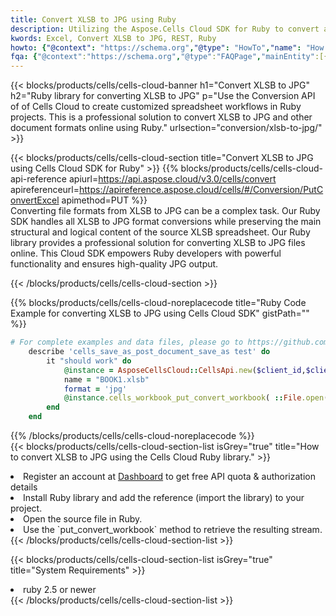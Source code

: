 ```yaml
---
title: Convert XLSB to JPG using Ruby 
description: Utilizing the Aspose.Cells Cloud SDK for Ruby to convert a XLSB format file to a JPG format file. 
kwords: Excel, Convert XLSB to JPG, REST, Ruby
howto: {"@context": "https://schema.org","@type": "HowTo","name": "How to convert XLSB to JPG using the Cells Cloud Ruby library.","description": "How to convert XLSB to JPG using the Cells Cloud Ruby library.","image": {"@type": "ImageObject"},"url": "/ruby/conversion/xlsb-to-jpg/","step": [{ "@type": "HowToStep","name": "How to convert XLSB to JPG using the Cells Cloud Ruby library. step 1", "image": {"@type": "ImageObject",},"url": "/ruby/conversion/xlsb-to-jpg/","text": "Register an account at <a href='https://dashboard.aspose.cloud/'>Dashboard</a> to get free API quota & authorization details",},{ "@type": "HowToStep","name": "How to convert XLSB to JPG using the Cells Cloud Ruby library. step 1", "image": {"@type": "ImageObject",},"url": "/ruby/conversion/xlsb-to-jpg/","text": "Install Ruby library and add the reference (import the library) to your project.",},{ "@type": "HowToStep","name": "How to convert XLSB to JPG using the Cells Cloud Ruby library. step 1", "image": {"@type": "ImageObject",},"url": "/ruby/conversion/xlsb-to-jpg/","text": "Open the source file in Ruby.",},{ "@type": "HowToStep","name": "How to convert XLSB to JPG using the Cells Cloud Ruby library. step 1", "image": {"@type": "ImageObject",},"url": "/ruby/conversion/xlsb-to-jpg/","text": "Use the `put_convert_workbook` method to retrieve the resulting stream.",}, ],"supply": {"@type": "HowToSupply","name": "document"},"tool": [{"@type": "HowToTool","name": "RubyMine, Visual Studio Code, Aptana Studio, NetBeans"},{"@type": "HowToTool","name": "Aspose Cells"}],"totalTime": "PT6M"}
fqa: {"@context":"https://schema.org","@type":"FAQPage","mainEntity":[{"@type":"Question","name":"Why convert file formats in C# using REST API?","acceptedAnswer":{"@type":"Answer","text":"Documents are encoded in many ways, and some files may be incompatible with the software you use. To open and read such files, just convert them to appropriate file formats.<br/><ol><li>Install .NET SDK and add the reference (import the library) to your project.</li><li>Open the source file in C# using REST API.</li><li>Call the PutConvertWorkbookRequest() method, passing an output filename with required extension.</li><li>Get the result of conversion as a separate file.</li></ol>"}},{"@type":"Question","name":"What file formats can I convert with your C# library?","acceptedAnswer":{"@type":"Answer","text":"We support a variety of file formats for conversion using .NET library, including XLSX, Excel, xls , PDF, CSV, HTML, Markdown, XML, PNG, JPG, TIFF, Json, TXT and many more."}},{"@type":"Question","name":"What is the maximum allowed file size for conversion using this .NET library?","acceptedAnswer":{"@type":"Answer","text":"There are no file size limits for format conversions using .NET library."}}]}
---
```



{{< blocks/products/cells/cells-cloud-banner h1="Convert XLSB to JPG" h2="Ruby library for converting XLSB to JPG" p="Use the Conversion API of of Cells Cloud to create customized spreadsheet workflows in Ruby projects. This is a professional solution to convert XLSB to JPG and other document formats online using Ruby." urlsection="conversion/xlsb-to-jpg/" >}}

{{< blocks/products/cells/cells-cloud-section  title="Convert XLSB to JPG using Cells Cloud SDK for Ruby" >}}
{{% blocks/products/cells/cells-cloud-api-reference  apiurl=https://api.aspose.cloud/v3.0/cells/convert  apireferenceurl=https://apireference.aspose.cloud/cells/#/Conversion/PutConvertExcel  apimethod=PUT %}}
<br/>
Converting file formats from XLSB to JPG can be a complex task. Our Ruby SDK handles all XLSB to JPG format conversions while preserving the main structural and logical content of the source XLSB spreadsheet. Our Ruby library provides a professional solution for converting XLSB to JPG files online. This Cloud SDK empowers Ruby developers with powerful functionality and ensures high-quality JPG output.

{{< /blocks/products/cells/cells-cloud-section >}}

{{% blocks/products/cells/cells-cloud-noreplacecode title="Ruby Code Example for converting XLSB to JPG using Cells Cloud SDK" gistPath="" %}}
 
```ruby
# For complete examples and data files, please go to https://github.com/aspose-cells-cloud/aspose-cells-cloud-ruby/
    describe 'cells_save_as_post_document_save_as test' do
        it "should work" do
            @instance = AsposeCellsCloud::CellsApi.new($client_id,$client_secret,"v3.0","https://api.aspose.cloud/")
            name = "BOOK1.xlsb"
            format = 'jpg'
            @instance.cells_workbook_put_convert_workbook( ::File.open(File.expand_path("data/"+name),"r")  {|io| io.read(io.size) },{:format=>format})     
        end
    end
```
 
{{% /blocks/products/cells/cells-cloud-noreplacecode  %}}
<br/>
{{< blocks/products/cells/cells-cloud-section-list isGrey="true"  title="How to convert XLSB to JPG using the Cells Cloud Ruby library." >}}
<li>Register an account at <a href="https://dashboard.aspose.cloud/">Dashboard</a> to get free API quota & authorization details</li>
<li>Install Ruby library and add the reference (import the library) to your project.</li>
<li>Open the source file in Ruby.</li>
<li>Use the `put_convert_workbook` method to retrieve the resulting stream.</li>
{{< /blocks/products/cells/cells-cloud-section-list >}}

{{< blocks/products/cells/cells-cloud-section-list isGrey="true"  title="System Requirements" >}}
<li>ruby 2.5 or newer</li>
{{< /blocks/products/cells/cells-cloud-section-list >}}
